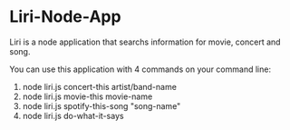 # Liri-Node-App

Liri is a node application that searchs information for movie, concert and song.

You can use this application with 4 commands on your command line:
1. node liri.js concert-this artist/band-name
2. node liri.js movie-this movie-name
3. node liri.js spotify-this-song "song-name"
4. node liri.js do-what-it-says
